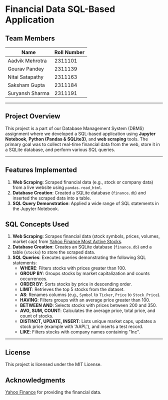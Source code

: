 # Financial Data SQL-Based Application

## Team Members

| Name              | Roll Number |
|-------------------|-------------|
| Aadvik Mehrotra   | 2311101     |
| Gourav Pandey     | 2311139     |
| Nitai Satapathy   | 2311163     |
| Saksham Gupta     | 2311184     |
| Suryansh Sharma   | 2311191     |

---

## Project Overview

This project is a part of our Database Management System (DBMS) assignment where we developed a SQL-based application using **Jupyter Notebook**, **Python (Pandas & SQLite3)**, and **web scraping** tools. The primary goal was to collect real-time financial data from the web, store it in a SQLite database, and perform various SQL queries.

---

## Features Implemented

1. **Web Scraping**: Scraped financial data (e.g., stock or company data) from a live website using `pandas.read_html`.
2. **Database Creation**: Created a SQLite database (`finance.db`) and inserted the scraped data into a table.
3. **SQL Query Demonstration**: Applied a wide range of SQL statements in the Jupyter Notebook.

## SQL Concepts Used
1. **Web Scraping**: Scrapes financial data (stock symbols, prices, volumes, market cap) from [Yahoo Finance Most Active Stocks](https://finance.yahoo.com/most-active).
2. **Database Creation**: Creates an SQLite database (`finance.db`) and a table (`stocks`) to store the scraped data.
3. **SQL Queries**: Executes queries demonstrating the following SQL statements:
   - **WHERE**: Filters stocks with prices greater than 100.
   - **GROUP BY**: Groups stocks by market capitalization and counts occurrences.
   - **ORDER BY**: Sorts stocks by price in descending order.
   - **LIMIT**: Retrieves the top 5 stocks from the dataset.
   - **AS**: Renames columns (e.g., `Symbol` to `Ticker`, `Price` to `Stock_Price`).
   - **HAVING**: Filters groups with an average price greater than 100.
   - **BETWEEN AND**: Selects stocks with prices between 200 and 350.
   - **AVG, SUM, COUNT**: Calculates the average price, total price, and count of stocks.
   - **DISTINCT, UPDATE, INSERT**: Lists unique market caps, updates a stock price (example with 'AAPL'), and inserts a test record.
   - **LIKE**: Filters stocks with company names containing "Inc".

---
## License
This project is licensed under the MIT License.

## Acknowledgments
[Yahoo Finance](https://finance.yahoo.com) for providing the financial data.